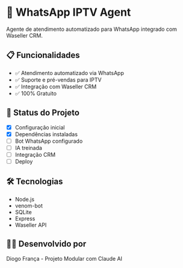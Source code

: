 # 🤖 WhatsApp IPTV Agent

Agente de atendimento automatizado para WhatsApp integrado com Waseller CRM.

## 📋 Funcionalidades
- ✅ Atendimento automatizado via WhatsApp
- ✅ Suporte e pré-vendas para IPTV
- ✅ Integração com Waseller CRM
- ✅ 100% Gratuito

## 🚀 Status do Projeto
- [x] Configuração inicial
- [x] Dependências instaladas
- [ ] Bot WhatsApp configurado
- [ ] IA treinada
- [ ] Integração CRM
- [ ] Deploy

## 🛠 Tecnologias
- Node.js
- venom-bot
- SQLite
- Express
- Waseller API

## 👨‍💻 Desenvolvido por
Diogo França - Projeto Modular com Claude AI